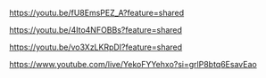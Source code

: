 https://youtu.be/fU8EmsPEZ_A?feature=shared

https://youtu.be/4Ito4NFOBBs?feature=shared

https://youtu.be/vo3XzLKRpDI?feature=shared

https://www.youtube.com/live/YekoFYYehxo?si=grlP8btq6EsavEao
